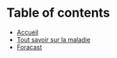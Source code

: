 # Table of contents

* [Accueil](README.md)
* [Tout savoir sur la maladie](untitled.md)
* [Foracast](foracast.md)


